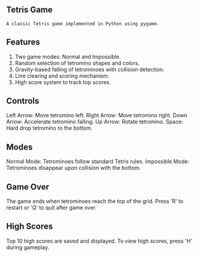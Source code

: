 ## Tetris Game
    A classic Tetris game implemented in Python using pygame.

## Features
1. Two game modes: Normal and Impossible.
2. Random selection of tetromino shapes and colors.
3. Gravity-based falling of tetrominoes with collision detection.
4. Line clearing and scoring mechanism.
5. High score system to track top scores.

## Controls
Left Arrow: Move tetromino left.
Right Arrow: Move tetromino right.
Down Arrow: Accelerate tetromino falling.
Up Arrow: Rotate tetromino.
Space: Hard drop tetromino to the bottom.

## Modes
Normal Mode: Tetrominoes follow standard Tetris rules.
Impossible Mode: Tetrominoes disappear upon collision with the bottom.

## Game Over
The game ends when tetrominoes reach the top of the grid.
Press 'R' to restart or 'Q' to quit after game over.

## High Scores
Top 10 high scores are saved and displayed.
To view high scores, press 'H' during gameplay.